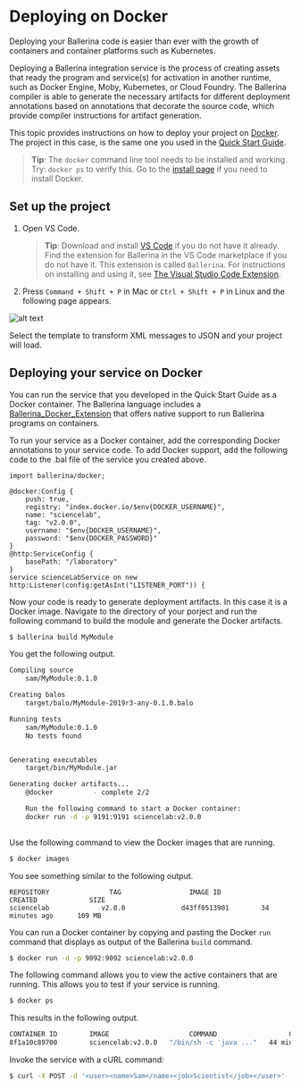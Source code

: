 # Deploying on Docker

Deploying your Ballerina code is easier than ever with the growth of containers and container platforms such as Kubernetes.

Deploying a Ballerina integration service is the process of creating assets that ready the program and service(s) for activation in another runtime, such as Docker Engine, Moby, Kubernetes, or Cloud Foundry. The Ballerina compiler is able to generate the necessary artifacts for different deployment annotations based on annotations that decorate the source code, which provide compiler instructions for artifact generation.

This topic provides instructions on how to deploy your project on [Docker](https://www.docker.com/). The project in this case, is the same one you used in the [Quick Start Guide](../../getting-started/quick-start-guide/).

> **Tip**: The `docker` command line tool needs to be installed and working. Try: `docker ps` to verify this. Go to the [install page](https://get.docker.com/) if you need to install Docker.

## Set up the project 

1. Open VS Code.
   > **Tip**: Download and install [VS Code](https://code.visualstudio.com/Download) if you do not have it already. Find the extension for Ballerina in the VS Code marketplace if you do not have it. This extension is called `Ballerina`. For instructions on installing and using it, see [The Visual Studio Code Extension](https://ballerina.io/learn/tools-ides/vscode-plugin/).

2. Press `Command + Shift + P` in Mac or `Ctrl + Shift + P` in Linux and the following page appears.

![alt text](../../assets/img/vs-code-landing.png)

Select the template to transform XML messages to JSON and your project will load.

## Deploying your service on Docker

You can run the service that you developed in the Quick Start Guide as a Docker container. The Ballerina language includes a [Ballerina_Docker_Extension](https://github.com/ballerinax/docker) that offers native support to run Ballerina programs on containers.

To run your service as a Docker container, add the corresponding Docker annotations to your service code. To add Docker support, add the following code to the .bal file of the service you created above.

```ballerina
import ballerina/docker;  
  
@docker:Config {
    push: true,
    registry: "index.docker.io/$env{DOCKER_USERNAME}",
    name: "sciencelab",
    tag: "v2.0.0",
    username: "$env{DOCKER_USERNAME}",
    password: "$env{DOCKER_PASSWORD}"
}
@http:ServiceConfig {
    basePath: "/laboratory"
}
service scienceLabService on new http:Listener(config:getAsInt("LISTENER_PORT")) {
```

Now your code is ready to generate deployment artifacts. In this case it is a Docker image. Navigate to the directory of your porject and run the following command to build the module and generate the Docker artifacts.
  
```bash
$ ballerina build MyModule  

```

You get the following output.

```bash
Compiling source
	sam/MyModule:0.1.0

Creating balos
	target/balo/MyModule-2019r3-any-0.1.0.balo

Running tests
    sam/MyModule:0.1.0
	No tests found


Generating executables
	target/bin/MyModule.jar

Generating docker artifacts...
	@docker 		 - complete 2/2 

	Run the following command to start a Docker container:
	docker run -d -p 9191:9191 sciencelab:v2.0.0
	
```

Use the following command to view the Docker images that are running.

```bash
$ docker images  

```

You see something similar to the following output.

```
REPOSITORY               TAG                 IMAGE ID            CREATED             SIZE
sciencelab             v2.0.0              d43ff0513901        34 minutes ago      109 MB

```
  
You can run a Docker container by copying and pasting the Docker `run` command that displays as output of the Ballerina `build` command.

```bash
$ docker run -d -p 9092:9092 sciencelab:v2.0.0

```

The following command allows you to view the active containers that are running. This allows you to test if your service is running.

```bash
$ docker ps  

```

This results in the following output.

```bash
CONTAINER ID        IMAGE                    COMMAND                  CREATED             STATUS              PORTS                    NAMES
8f1a10c89700        sciencelab:v2.0.0   "/bin/sh -c 'java ..."   44 minutes ago      Up 15 minutes       0.0.0.0:9092->9092/tcp   cranky_kowalevski
```

Invoke the service with a cURL command:

```bash
$ curl -X POST -d '<user><name>Sam</name><job>Scientist</job></user>'  http://localhost:9092/laboratory/user  -H "Content-Type: text/xml"  
```
